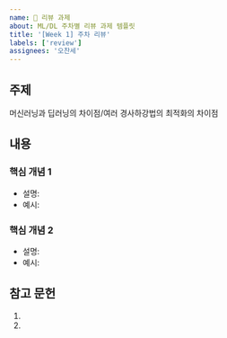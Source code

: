 ```yaml
---
name: 📝 리뷰 과제
about: ML/DL 주차별 리뷰 과제 템플릿
title: '[Week 1] 주차 리뷰'
labels: ['review']
assignees: '오찬세'
---
```


## 주제
<!-- 이번 주차에 다룬 주요 주제를 작성해주세요 --> 머신러닝과 딥러닝의 차이점/여러 경사하강법의 최적화의 차이점

## 내용
<!-- 주요 개념과 내용을 정리해주세요 -->

### 핵심 개념 1
- 설명:
- 예시:

### 핵심 개념 2
- 설명:
- 예시:

## 참고 문헌
<!-- 참고한 자료의 제목과 링크를 작성해주세요 -->
1. 
2. 

